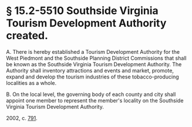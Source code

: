 # § 15.2-5510 Southside Virginia Tourism Development Authority created.

<p>A. There is hereby established a Tourism Development Authority for the West Piedmont and the Southside Planning District Commissions that shall be known as the Southside Virginia Tourism Development Authority. The Authority shall inventory attractions and events and market, promote, expand and develop the tourism industries of these tobacco-producing localities as a whole.</p><p>B. On the local level, the governing body of each county and city shall appoint one member to represent the member's locality on the Southside Virginia Tourism Development Authority.</p><p>2002, c. <a href='http://lis.virginia.gov/cgi-bin/legp604.exe?021+ful+CHAP0791'>791</a>.</p>